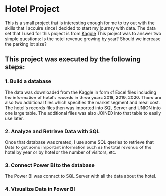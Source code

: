 # Hotel Project
This is a small project that is interesting enough for me to try out with the skills that I accuire since I decided to start my journey with data. The data set that I used for this project is from [Kaggle](https://www.kaggle.com/datasets/ferranindata/hotel-revenue-data-project)
This project was to answer two simple questions: 
Is the hotel revenue growing by year?
Should we increase the parking lot size?

## This project was executed by the following steps:
### 1. Build a database
The data was downloaded from the Kaggle in form of Excel files including the information of hotel's records in three years 2018, 2019, 2020. There are also two additional files which specifies the market segment and meal cost.
The hotel's records files then was imported into SQL Server and UNION into one large table. The additional files was also JOINED into that table to easily use later.

### 2. Analyze and Retrieve Data with SQL
Once that database was created, I use some SQL queries to retrieve that Data to get some important information such as the total revenue of the hotel by year or by hotel or the number of visitors, etc. 

### 3. Connect Power BI to the database
The Power BI was connect to SQL Server with all the data about the hotel.

### 4. Visualize Data in Power BI
